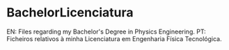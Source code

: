 # BachelorLicenciatura
EN: Files regarding my Bachelor's Degree in Physics Engineering.
PT: Ficheiros relativos à minha Licenciatura em Engenharia Física Tecnológica.
